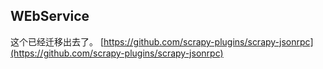 ## WEbService 
这个已经迁移出去了。 [https://github.com/scrapy-plugins/scrapy-jsonrpc](https://github.com/scrapy-plugins/scrapy-jsonrpc)
